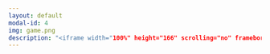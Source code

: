 ```yaml
---
layout: default
modal-id: 4
img: game.png
description: "<iframe width="100%" height="166" scrolling="no" frameborder="no" allow="autoplay" src="https://w.soundcloud.com/player/?url=https%3A//api.soundcloud.com/tracks/952696429&color=%23ff5500&auto_play=false&hide_related=false&show_comments=true&show_user=true&show_reposts=false&show_teaser=true"></iframe><div style="font-size: 10px; color: #cccccc;line-break: anywhere;word-break: normal;overflow: hidden;white-space: nowrap;text-overflow: ellipsis; font-family: Interstate,Lucida Grande,Lucida Sans Unicode,Lucida Sans,Garuda,Verdana,Tahoma,sans-serif;font-weight: 100;"><a href="https://soundcloud.com/user-754620254" title="jbower16" target="_blank" style="color: #cccccc; text-decoration: none;">jbower16</a> · <a href="https://soundcloud.com/user-754620254/original-poetry-sailors-delight-by-janine-bower" title="Original Poetry - &quot;Sailors Delight&quot; by Janine Bower (feat. Maeve)" target="_blank" style="color: #cccccc; text-decoration: none;">Original Poetry - &quot;Sailors Delight&quot; by Janine Bower (feat. Maeve)</a></div>"
---
```

